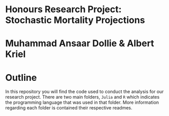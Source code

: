# Honours Research Project: Stochastic Mortality Projections

# Muhammad Ansaar Dollie & Albert Kriel

# Outline

In this repository you will find the code used to conduct the analysis for our research project. There are two main folders, `Julia` and `R` which indicates the programming language that was used in that folder. More information regarding each folder is contained their respective readmes.
